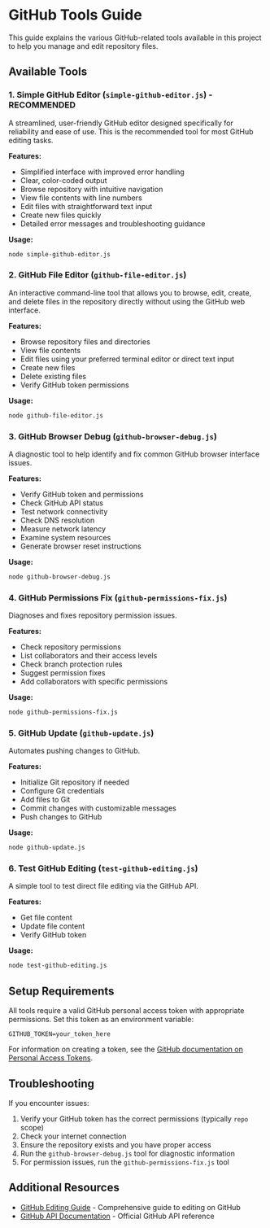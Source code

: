 # GitHub Tools Guide

This guide explains the various GitHub-related tools available in this project to help you manage and edit repository files.

## Available Tools

### 1. Simple GitHub Editor (`simple-github-editor.js`) - RECOMMENDED

A streamlined, user-friendly GitHub editor designed specifically for reliability and ease of use. This is the recommended tool for most GitHub editing tasks.

**Features:**
- Simplified interface with improved error handling
- Clear, color-coded output
- Browse repository with intuitive navigation
- View file contents with line numbers
- Edit files with straightforward text input
- Create new files quickly
- Detailed error messages and troubleshooting guidance

**Usage:**
```bash
node simple-github-editor.js
```

### 2. GitHub File Editor (`github-file-editor.js`)

An interactive command-line tool that allows you to browse, edit, create, and delete files in the repository directly without using the GitHub web interface.

**Features:**
- Browse repository files and directories
- View file contents
- Edit files using your preferred terminal editor or direct text input
- Create new files
- Delete existing files
- Verify GitHub token permissions

**Usage:**
```bash
node github-file-editor.js
```

### 3. GitHub Browser Debug (`github-browser-debug.js`)

A diagnostic tool to help identify and fix common GitHub browser interface issues.

**Features:**
- Verify GitHub token and permissions
- Check GitHub API status
- Test network connectivity
- Check DNS resolution
- Measure network latency
- Examine system resources
- Generate browser reset instructions

**Usage:**
```bash
node github-browser-debug.js
```

### 4. GitHub Permissions Fix (`github-permissions-fix.js`)

Diagnoses and fixes repository permission issues.

**Features:**
- Check repository permissions
- List collaborators and their access levels
- Check branch protection rules
- Suggest permission fixes
- Add collaborators with specific permissions

**Usage:**
```bash
node github-permissions-fix.js
```

### 5. GitHub Update (`github-update.js`)

Automates pushing changes to GitHub.

**Features:**
- Initialize Git repository if needed
- Configure Git credentials
- Add files to Git
- Commit changes with customizable messages
- Push changes to GitHub

**Usage:**
```bash
node github-update.js
```

### 6. Test GitHub Editing (`test-github-editing.js`)

A simple tool to test direct file editing via the GitHub API.

**Features:**
- Get file content
- Update file content
- Verify GitHub token

**Usage:**
```bash
node test-github-editing.js
```

## Setup Requirements

All tools require a valid GitHub personal access token with appropriate permissions. Set this token as an environment variable:

```
GITHUB_TOKEN=your_token_here
```

For information on creating a token, see the [GitHub documentation on Personal Access Tokens](https://docs.github.com/en/authentication/keeping-your-account-and-data-secure/creating-a-personal-access-token).

## Troubleshooting

If you encounter issues:

1. Verify your GitHub token has the correct permissions (typically `repo` scope)
2. Check your internet connection
3. Ensure the repository exists and you have proper access
4. Run the `github-browser-debug.js` tool for diagnostic information
5. For permission issues, run the `github-permissions-fix.js` tool

## Additional Resources

- [GitHub Editing Guide](GITHUB_EDITING_GUIDE.md) - Comprehensive guide to editing on GitHub
- [GitHub API Documentation](https://docs.github.com/en/rest) - Official GitHub API reference
